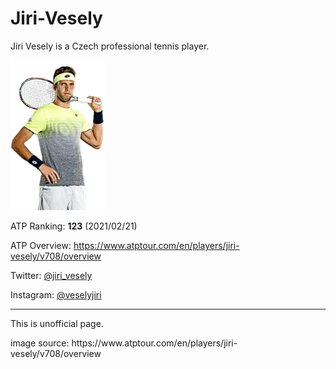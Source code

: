 # Jiri-Vesely

Jiri Vesely is a Czech professional tennis player.

<div style="width:30%;height:auto;"><img src="./images/vesely_full_ao18.png"></div>

ATP Ranking: **123** (2021/02/21)

ATP Overview: <a href="https://www.atptour.com/en/players/jiri-vesely/v708/overview">https://www.atptour.com/en/players/jiri-vesely/v708/overview</a>

Twitter: <a href="https://twitter.com/jiri_vesely">@jiri_vesely</a>

Instagram: <a href="https://www.instagram.com/veselyjiri/">@veselyjiri</a>

***

This is unofficial page. 

<p>image source: https://www.atptour.com/en/players/jiri-vesely/v708/overview</p>
